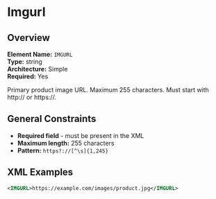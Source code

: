 # Imgurl

## Overview

**Element Name:** `IMGURL`  
**Type:** string  
**Architecture:** Simple  
**Required:** Yes  

Primary product image URL. Maximum 255 characters. Must start with http:// or https://.



## General Constraints

- **Required field** - must be present in the XML
- **Maximum length:** 255 characters
- **Pattern:** `https?://[^\s]{1,245}`

## XML Examples

```xml
<IMGURL>https://example.com/images/product.jpg</IMGURL>
```




